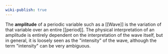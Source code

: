 ```yaml
---
wiki-publish: true
---
```

The **amplitude** of a periodic variable such as a [[Wave]] is the variation of that variable over an entire [[period]]. The physical interpretation of an amplitude is entirely dependent on the interpretation of the wave itself, but in general, it is loosely seen as the "intensity" of the wave, although the term "intensity" can be very ambiguous.